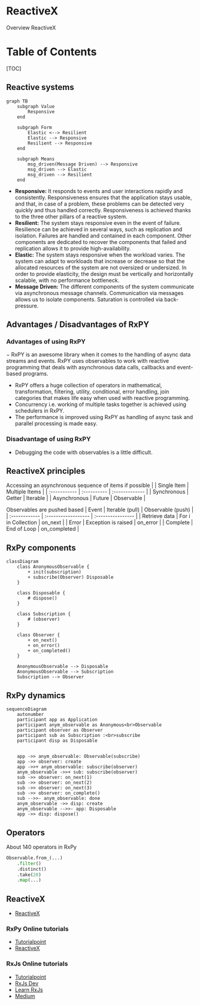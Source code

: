 # ReactiveX <!-- omit in toc -->

Overview ReactiveX

# Table of Contents <!-- omit in toc -->
[TOC]

## Reactive systems
```mermaid
graph TB
    subgraph Value
        Responsive
    end

    subgraph Form
        Elastic <--> Resilient
        Elastic --> Responsive
        Resilient --> Responsive
    end

    subgraph Means
        msg_driven(Message Driven) --> Responsive
        msg_driven --> Elastic
        msg_driven --> Resilient
    end
```

- <b>Responsive:</b> It responds to events and user interactions rapidly and consistently. Responsiveness ensures that the application stays usable, and that, in case of a problem, these problems can be detected very quickly and thus handled correctly. Responsiveness is achieved thanks to the three other pillars of a reactive system.
- <b>Resilient:</b> The system stays responsive even in the event of failure. Resilience can be achieved in several ways, such as replication and isolation. Failures are handled and contained in each component. Other components are dedicated to recover the components that failed and replication allows it to provide high-availability.
- <b>Elastic:</b> The system stays responsive when the workload varies. The system can adapt to workloads that increase or decrease so that the allocated resources of the system are not oversized or undersized. In order to provide elasticity, the design must be vertically and horizontally scalable, with no performance bottleneck.
- <b>Message Driven:</b> The different components of the system communicate via asynchronous message channels. Communication via messages allows us to isolate components. Saturation is controlled via back-pressure.


## Advantages / Disadvantages of RxPY
### Advantages of using RxPY
− RxPY is an awesome library when it comes to the handling of async data streams and events. RxPY uses observables to work with reactive programming that deals with asynchronous data calls, callbacks and event-based programs.
- RxPY offers a huge collection of operators in mathematical, transformation, filtering, utility, conditional, error handling, join categories that makes life easy when used with reactive programming.
- Concurrency i.e. working of multiple tasks together is achieved using schedulers in RxPY.
- The performance is improved using RxPY as handling of async task and parallel processing is made easy.

### Disadvantage of using RxPY
- Debugging the code with observables is a little difficult.


## ReactiveX principles
Accessing an asynchronous sequence of items if possible
|              | Single Item | Multiple Items |
| :----------- | :---------- | :------------- |
| Synchronous  | Getter      | Iterable       |
| Asynchronous | Future      | Observable     |

Observables are pushed based
| Event         | Iterable (pull)     | Observable (push) |
| :------------ | :------------------ | :---------------- |
| Retrieve data | For i in Collection | on_next           |
| Error         | Exception is raised | on_error          |
| Complete      | End of Loop         | on_completed      |


## RxPy components

```mermaid
classDiagram
    class AnonymousObservable {
        + init(subscription)
        + subscribe(Observer) Disposable
    }

    class Disposable {
        # dispose()
    }

    class Subscription {
        # (observer)
    }

    class Observer {
        + on_next()
        + on_error()
        + on_completed()
    }

    AnonymousObservable --> Disposable
    AnonymousObservable --> Subscription
    Subscription --> Observer
```


## RxPy dynamics

```mermaid
sequenceDiagram
    autonumber
    participant app as Application
    participant anym_observable as Anonymous<br>Observable
    participant observer as Observer
    participant sub as Subscription :<br>subscribe
    participant disp as Disposable


    app ->> anym_observable: Observable(subscribe)
    app ->> observer: create
    app ->>+ anym_observable: subscribe(observer)
    anym_observable ->>+ sub: subscribe(observer)
    sub ->> observer: on_next(1)
    sub ->> observer: on_next(2)
    sub ->> observer: on_next(3)
    sub ->> observer: on_complete()
    sub -->>- anym_observable: done
    anym_observable ->> disp: create
    anym_observable -->>- app: Disposable
    app ->> disp: dispose()
```


## Operators
About 140 operators in RxPy
```python
Observable.from_(...)
    .filter()
    .distinct()
    .take(20)
    .map(...)
```

## ReactiveX
- [ReactiveX](https://reactivex.io/)

### RxPy Online tutorials
- [Tutorialpoint](https://www.tutorialspoint.com/rxpy/)
- [ReactiveX](https://rxpy.readthedocs.io/en/latest/)


### RxJs Online tutorials
- [Tutorialpoint](https://www.tutorialspoint.com/rxjs/)
- [RxJs Dev](https://rxjs.dev/guide/overview)
- [Learn RxJs](https://www.learnrxjs.io/)
- [Medium](https://ikehakinyemi.medium.com/explore-reactivex-with-nodejs-and-typescript-7c8636256d74)
